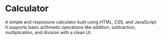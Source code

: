 # Calculator
A simple and responsive calculator built using HTML, CSS, and JavaScript. It supports basic arithmetic operations like addition, subtraction, multiplication, and division with a clean UI.

